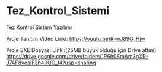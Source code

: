 # Tez_Kontrol_Sistemi
Tez Kontrol Sistem Yazılımı

Proje Tanıtım Video Linki:
https://youtu.be/R-wJ89G_Hjw

Proje EXE Dosyası Linki:(25MB büyük olduğu için Drive attım)
https://drive.google.com/drive/folders/1P6h0SmAm3gXR-J7AF8veaiF3h40QO_I4?usp=sharing
